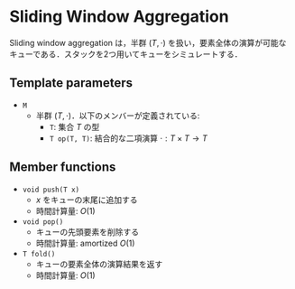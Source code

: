 # Sliding Window Aggregation

Sliding window aggregation は，半群 $(T, \cdot)$ を扱い，要素全体の演算が可能なキューである．スタックを2つ用いてキューをシミュレートする．

## Template parameters

- `M`
    - 半群 $(T, \cdot)$．以下のメンバーが定義されている:
        - `T`: 集合 $T$ の型
        - `T op(T, T)`: 結合的な二項演算 $\cdot: T \times T \rightarrow T$

## Member functions

- `void push(T x)`
    - $x$ をキューの末尾に追加する
    - 時間計算量: $O(1)$
- `void pop()`
    - キューの先頭要素を削除する
    - 時間計算量: $\mathrm{amortized}\ O(1)$
- `T fold()`
    - キューの要素全体の演算結果を返す
    - 時間計算量: $O(1)$